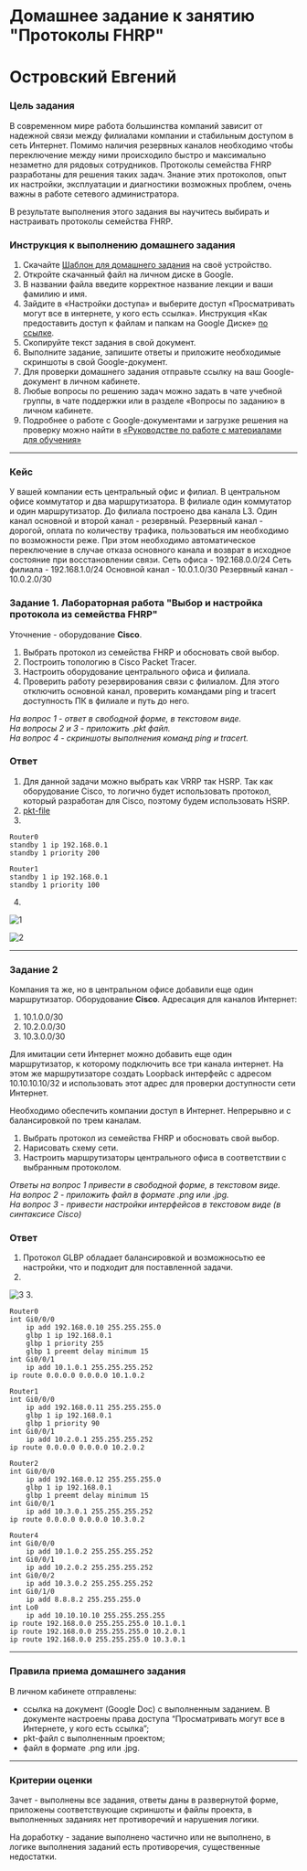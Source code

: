 # Домашнее задание к занятию "Протоколы FHRP"
# Островский Евгений

### Цель задания

В современном мире работа большинства компаний зависит от надежной связи между филиалами компании и стабильным доступом в сеть Интернет.
Помимо наличия резервных каналов необходимо чтобы переключение между ними происходило быстро и максимально незаметно для рядовых сотрудников.
Протоколы семейства FHRP разработаны для решения таких задач. Знание этих протоколов, опыт их настройки, эксплуатации и диагностики возможных проблем, очень важны в работе сетевого администратора.

В результате выполнения этого задания вы научитесь выбирать и настраивать протоколы семейства FHRP.

### Инструкция к выполнению домашнего задания

1. Скачайте [Шаблон для домашнего задания](https://u.netology.ru/backend/uploads/lms/content_assets/file/281/%D0%A1%D0%94%D0%95%D0%9B%D0%90%D0%99%D0%A2%D0%95_%D0%9A%D0%9E%D0%9F%D0%98%D0%AE_-_%D0%A8%D0%B0%D0%B1%D0%BB%D0%BE%D0%BD_%D0%B4%D0%BB%D1%8F_%D0%B4%D0%BE%D0%BC%D0%B0%D1%88%D0%BD%D0%B5%D0%B3%D0%BE_%D0%B7%D0%B0%D0%B4%D0%B0%D0%BD%D0%B8%D1%8F_1.1._%D0%9D%D0%B0%D0%B7%D0%B2%D0%B0%D0%BD%D0%B8%D0%B5_%D0%BB%D0%B5%D0%BA%D1%86%D0%B8%D0%B8_-_%D0%A4%D0%B0%D0%BC%D0%B8%D0%BB%D0%B8%D1%8F_%D0%98%D0%BC%D1%8F.docx) на своё устройство.
2. Откройте скачанный файл на личном диске в Google.
3. В названии файла введите корректное название лекции и ваши фамилию и имя.
4. Зайдите в «Настройки доступа» и выберите доступ «Просматривать могут все в интернете, у кого есть ссылка». Инструкция «Как предоставить доступ к файлам и папкам на Google Диске» [по ссылке](https://support.google.com/docs/answer/2494822?hl=ru&co=GENIE.Platform%3DDesktop).
5. Скопируйте текст задания в свой документ.
6. Выполните задание, запишите ответы и приложите необходимые скриншоты в свой Google-документ.
7. Для проверки домашнего задания отправьте ссылку на ваш Google-документ в личном кабинете.
8. Любые вопросы по решению задач можно задать в чате учебной группы, в чате поддержки или в разделе «Вопросы по заданию» в личном кабинете.
9. Подробнее о работе с Google-документами и загрузке решения на проверку можно найти в [«Руководстве по работе с материалами для обучения»](https://l.netology.ru/instruktsiya-po-materialami-dlya-obucheniya)

------

### Кейс

У вашей компании есть центральный офис и филиал. В центральном офисе коммутатор и два маршрутизатора. В филиале один коммутатор и один маршрутизатор.
До филиала построено два канала L3. Один канал основной и второй канал - резервный. 
Резервный канал - дорогой, оплата по количеству трафика, пользоваться им необходимо по возможности реже. 
При этом необходимо автоматическое переключение в случае отказа основного канала и возврат в исходное состояние при восстановлении связи.
Сеть офиса - 192.168.0.0/24
Сеть филиала - 192.168.1.0/24
Основной канал - 10.0.1.0/30
Резервный канал - 10.0.2.0/30


### Задание 1. Лабораторная работа "Выбор и настройка протокола из семейства FHRP"

Уточнение - оборудование __Cisco__. 

1. Выбрать протокол из семейства FHRP и обосновать свой выбор.
2. Построить топологию в Сisco Packet Tracer. 
3. Настроить оборудование центрального офиса и филиала.
4. Проверить работу резервирования связи с филиалом. Для этого отключить основной канал, проверить командами ping и tracert доступность ПК в филиале и путь до него.

*На вопрос 1 - ответ в свободной форме, в текстовом виде.  
На вопросы 2 и 3 - приложить .pkt файл.  
На вопрос 4 - скриншоты выполнения команд ping и tracert.*

### Ответ
1. Для данной задачи можно выбрать как VRRP так HSRP. Так как оборудование Ciscо, то логично будет использовать протокол, который разработан для Cisco, поэтому будем использовать HSRP.
2. [pkt-file](https://github.com/joos-ntw/rsnt-homeworks/blob/main/files/3.4.1.pkt)
3.
```
Router0
standby 1 ip 192.168.0.1
standby 1 priority 200

Router1
standby 1 ip 192.168.0.1
standby 1 priority 100
```
4.
![1](https://github.com/joos-ntw/rsnt-homeworks/blob/main/files/341.png)

![2](https://github.com/joos-ntw/rsnt-homeworks/blob/main/files/342.png)

---

### Задание 2

Компания та же, но в центральном офисе добавили еще один маршрутизатор. Оборудование __Cisco__.
Адресация для каналов Интернет:
1. 10.1.0.0/30
2. 10.2.0.0/30
3. 10.3.0.0/30

Для имитации сети Интернет можно добавить еще один маршрутизатор, к которому подключить все три канала интернет. 
На этом же маршрутизаторе создать Loopback интерфейс с адресом 10.10.10.10/32 и использовать этот адрес для проверки доступности сети Интернет.

Необходимо обеспечить компании доступ в Интернет. Непрерывно и с балансировкой по трем каналам.

1. Выбрать протокол из семейства FHRP и обосновать свой выбор.
2. Нарисовать схему сети.
3. Настроить маршрутизаторы центрального офиса в соответствии с выбранным протоколом.

*Ответы на вопрос 1 привести в свободной форме, в текстовом виде.  
На вопрос 2 - приложить файл в формате .png или .jpg.  
На вопрос 3 - привести настройки интерфейсов в текстовом виде (в синтаксисе Cisco)*

### Ответ

1. Протокол GLBP обладает балансировкой и возможносьтю ее настройки, что и подходит для поставленной задачи.
2.
![3](https://github.com/joos-ntw/rsnt-homeworks/blob/main/files/343.png)
3.
```
Router0
int Gi0/0/0
    ip add 192.168.0.10 255.255.255.0
    glbp 1 ip 192.168.0.1
    glbp 1 priority 255
    glbp 1 preemt delay minimum 15
int Gi0/0/1
    ip add 10.1.0.1 255.255.255.252
ip route 0.0.0.0 0.0.0.0 10.1.0.2

Router1
int Gi0/0/0
    ip add 192.168.0.11 255.255.255.0
    glbp 1 ip 192.168.0.1
    glbp 1 priority 90
int Gi0/0/1
    ip add 10.2.0.1 255.255.255.252
ip route 0.0.0.0 0.0.0.0 10.2.0.2

Router2
int Gi0/0/0
    ip add 192.168.0.12 255.255.255.0
    glbp 1 ip 192.168.0.1
    glbp 1 preemt delay minimum 15
int Gi0/0/1
    ip add 10.3.0.1 255.255.255.252
ip route 0.0.0.0 0.0.0.0 10.3.0.2

Router4
int Gi0/0/0
    ip add 10.1.0.2 255.255.255.252
int Gi0/0/1
    ip add 10.2.0.2 255.255.255.252
int Gi0/0/2
    ip add 10.3.0.2 255.255.255.252
int Gi0/1/0
    ip add 8.8.8.2 255.255.255.0
int Lo0
    ip add 10.10.10.10 255.255.255.255
ip route 192.168.0.0 255.255.255.0 10.1.0.1
ip route 192.168.0.0 255.255.255.0 10.2.0.1
ip route 192.168.0.0 255.255.255.0 10.3.0.1
```

---


### Правила приема домашнего задания

В личном кабинете отправлены:

- ссылка на документ (Google Doc) с выполненным заданием. В документе настроены права доступа “Просматривать могут все в Интернете, у кого есть ссылка”;
- pkt-файл с выполненным проектом;
- файл в формате .png или .jpg.

---

### Критерии оценки

Зачет - выполнены все задания, ответы даны в развернутой форме, приложены соответствующие скриншоты и файлы проекта, в выполненных заданиях нет противоречий и нарушения логики.

На доработку - задание выполнено частично или не выполнено, в логике выполнения заданий есть противоречия, существенные недостатки.
